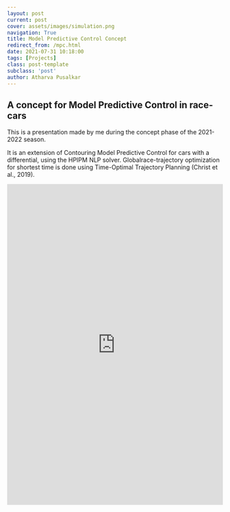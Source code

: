 ```yaml
---
layout: post
current: post
cover: assets/images/simulation.png
navigation: True
title: Model Predictive Control Concept
redirect_from: /mpc.html
date: 2021-07-31 10:18:00
tags: [Projects]
class: post-template
subclass: 'post'
author: Atharva Pusalkar
---
```


<section id="main" class="wrapper">
  <div class="inner">
  <h1 class="major">A concept for Model Predictive Control in race-cars</h1>
    <!-- <span class="image fit"><img src="images/pic04.jpg" alt="" /></span> -->
    <p>This is a presentation made by me during the concept phase of the 2021-2022 season.</p>
    <p>It is an extension of Contouring Model Predictive Control for cars with a
    differential, using the HPIPM NLP solver. Globalrace-trajectory optimization
    for shortest time is done using Time-Optimal Trajectory Planning (Christ et
    al., 2019).</p>
    <iframe src="https://docs.google.com/presentation/d/e/2PACX-1vQX6QqJKk9YsoXgC34c0_mbO6K9sN1kIp2U-qKnue3OFToLQhVGKgYfuYoX4LqNFLzPNYDtV5HJphwH/embed?start=false&loop=true&delayms=10000" frameborder="0" width="100%" height="749" allowfullscreen="true" mozallowfullscreen="true" webkitallowfullscreen="true"></iframe>
  </div>
</section>